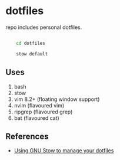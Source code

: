 # dotfiles

repo includes personal dotfiles.

```bash

	cd dotfiles

	stow default

```

## Uses 

1. bash
2. stow
3. vim 8.2+ (floating window support)
4. nvim (flavoured vim)
5. ripgrep (flavoured grep)
6. bat (flavoured cat)

## References
- [Using GNU Stow to manage your dotfiles](http://brandon.invergo.net/news/2012-05-26-using-gnu-stow-to-manage-your-dotfiles.html)
